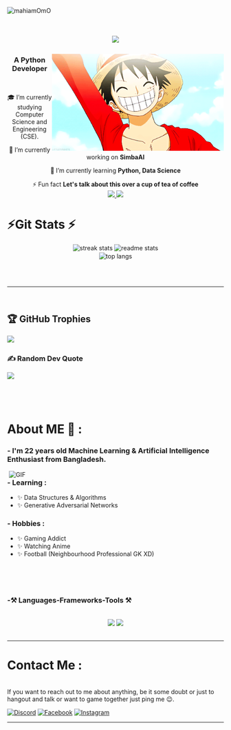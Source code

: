 <p align="left"> <img src="https://komarev.com/ghpvc/?username=mdshahriarkabiromi&label=Profile%20views&color=0e75b6&style=flat" alt="mahiamOmO" /> </p>

<h1 align="center">
    <img src="https://readme-typing-svg.herokuapp.com/?font=Righteous&size=35&center=true&vCenter=true&width=500&height=70&duration=4000&lines=Konichiwa!+👋;+I'm+Shahriar+Kabir+Omi!;" />
</h1>

   <img align="right" alt="coding" width="400" src="https://github.com/mdshahriarkabiromi/mdshahriarkabiromi/blob/main/Gifs/luffy_konichiwa.gif">

<h3 align="center"> A Python Developer</h3> 

<br/>
<div align="center">

 🎓 I’m currently studying Computer Science and Engineering (CSE).

 🔭 I’m currently working on **SimbaAI**
 
 🌱 I’m currently learning **Python, Data Science**

⚡ Fun fact **Let's talk about this over a cup of tea of coffee**
<br>
<a href="mailto:shahriar.eu.cse59@gmail.com">
    <img src="https://img.shields.io/badge/Gmail-333333?style=for-the-badge&logo=gmail&logoColor=red" />
  </a>
  <a href="https://www.linkedin.com/in/shahriarkabiromi/">
    <img src="https://img.shields.io/badge/LinkedIn-0077B5?style=for-the-badge&logo=linkedin&logoColor=white" target="_blank" />
</a>
 </div>


# ⚡Git Stats ⚡
<div align="center">
  <img width="390" src="https://github-readme-streak-stats-salesp07.vercel.app/?user=mdshahriarkabiromi&count_private=true&theme=react&border_radius=10" alt="streak stats"/>
  <img width="390" src="https://github-readme-stats-salesp07.vercel.app/api?username=mdshahriarkabiromi&count_private=true&show_icons=true&theme=react&rank_icon=github&border_radius=10" alt="readme stats"/>
  <br/>
  <img width="325" align="center" src="https://github-readme-stats-salesp07.vercel.app/api/top-langs/?username=mdshahriarkabiromi&hide=HTML&langs_count=8&layout=compact&theme=react&border_radius=10" alt="top langs"/>
</div>

<br/><br/>
<hr/>

<br/>

## 🏆 GitHub Trophies
![](https://github-profile-trophy.vercel.app/?username=mdshahriarkabiromi&theme=algolia&no-frame=false&no-bg=true&margin-w=4)

### ✍️ Random Dev Quote
![](https://quotes-github-readme.vercel.app/api?type=horizontal&theme=tokyonight)
###

</br>
</br>

# About ME 💬 :

### - I'm 22 years old Machine Learning & Artificial Intelligence Enthusiast from Bangladesh.

<img hight="400" width="500" alt="GIF" align="right" src="https://github.com/Xx-Ashutosh-xX/Xx-Ashutosh-xX/blob/master/assets/1936.gif">

### - Learning :
- ✨ Data Structures & Algorithms
- ✨ Generative Adversarial Networks

### - Hobbies : 
- ✨ Gaming Addict
- ✨ Watching Anime
- ✨ Football (Neighbourhood Professional GK XD)

</br>
</br>
</br>

### -⚒️ Languages-Frameworks-Tools ⚒️
<br/>
<div align="center">
    <img src="https://skillicons.dev/icons?i=py,c,cpp,html,css,tensorflow"/>
    <img src="https://skillicons.dev/icons?i=git,github"/><br>
</div>
<br/>
<hr/>

# Contact Me :
<p>
 </br>
If you want to reach out to me about anything, be it some doubt or just to hangout and talk or want to game together just ping me 😉.

[![Discord](https://img.shields.io/badge/Discord-%237289DA.svg?logo=discord&logoColor=white)](https://discord.gg/tamimomi)
[![Facebook](https://img.shields.io/badge/Facebook-%231877F2.svg?logo=Facebook&logoColor=white)](https://www.facebook.com/md.shahriar.kabir.omi/)
[![Instagram](https://img.shields.io/badge/Instagram-%23E4405F.svg?logo=Instagram&logoColor=white)](https://www.instagram.com/shahriarkabiromi/?hl=en)

</p>


************
